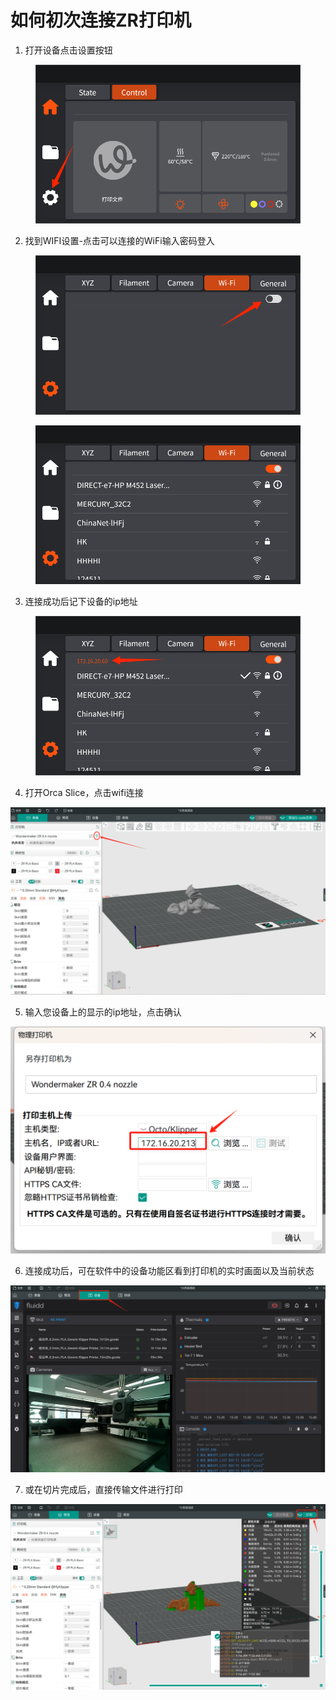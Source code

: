 # 如何初次连接ZR打印机

1. 打开设备点击设置按钮

<figure><img src="../../../../.gitbook/assets/WPS图片(8).png" alt=""><figcaption></figcaption></figure>

2. 找到WIFI设置-点击可以连接的WiFi输入密码登入

<figure><img src="../../../../.gitbook/assets/WPS图片(9).png" alt=""><figcaption></figcaption></figure>

<figure><img src="../../../../.gitbook/assets/2 (29).png" alt=""><figcaption></figcaption></figure>

3. 连接成功后记下设备的ip地址

<figure><img src="../../../../.gitbook/assets/WPS图片(10).png" alt=""><figcaption></figcaption></figure>

4. 打开Orca Slice，点击wifi连接

![](<../../../../.gitbook/assets/4 (21).png>)

5. 输入您设备上的显示的ip地址，点击确认

![](<../../../../.gitbook/assets/5 (19).png>)

6. 连接成功后，可在软件中的设备功能区看到打印机的实时画面以及当前状态

![](<../../../../.gitbook/assets/6 (19).png>)

7. 或在切片完成后，直接传输文件进行打印

![](<../../../../.gitbook/assets/7 (6).png>)
